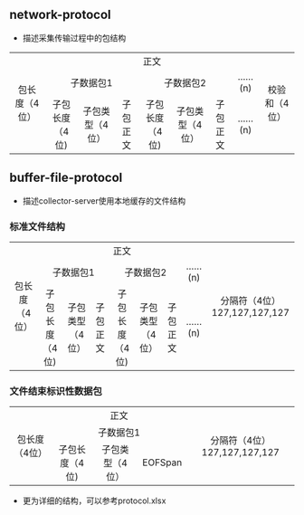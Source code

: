 ## network-protocol
* 描述采集传输过程中的包结构

<table>
  <tr align="center">
    <td rowspan="3">包长度（4位）</td>
    <td colspan="7">正文</td>
    <td rowspan="3">校验和（4位）</td>
  </tr>
  <tr align="center">
    <td colspan="3">子数据包1</td>
    <td colspan="3">子数据包2</td>
    <td>…… (n)</td>
  </tr>
  <tr align="center">
    <td>子包长度（4位)</td>
    <td>子包类型（4位）</td>
    <td>子包正文</td>
    <td>子包长度（4位)</td>
    <td>子包类型（4位）</td>
    <td>子包正文</td>
    <td>…… (n)</td>
  </tr>
</table>

## buffer-file-protocol
* 描述collector-server使用本地缓存的文件结构

### 标准文件结构
<table>
  <tr align="center">
    <td rowspan="3">包长度（4位）</td>
    <td colspan="7">正文</td>
    <td rowspan="3">分隔符（4位）127,127,127,127</td>
  </tr>
  <tr align="center">
    <td colspan="3">子数据包1</td>
    <td colspan="3">子数据包2</td>
    <td>…… (n)</td>
  </tr>
  <tr align="center">
    <td>子包长度（4位)</td>
    <td>子包类型（4位）</td>
    <td>子包正文</td>
    <td>子包长度（4位)</td>
    <td>子包类型（4位）</td>
    <td>子包正文</td>
    <td>…… (n)</td>
  </tr>
</table>

### 文件结束标识性数据包
<table>
  <tr align="center">
    <td rowspan="3">包长度（4位）</td>
    <td colspan="3">正文</td>
    <td rowspan="3">分隔符（4位）127,127,127,127</td>
  </tr>
  <tr align="center">
    <td colspan="3">子数据包1</td>
  </tr>
  <tr align="center">
    <td>子包长度（4位)</td>
    <td>子包类型（4位）</td>
    <td>EOFSpan</td>
  </tr>
</table>

* 更为详细的结构，可以参考protocol.xlsx
